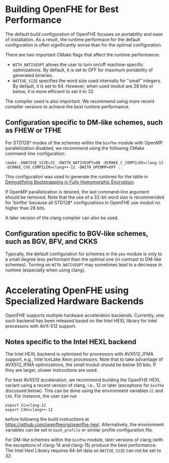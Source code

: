 # Building OpenFHE for Best Performance

The default build configuration of OpenFHE focuses on portability and ease of installation.
As a result, the runtime performace for the default configuration is often significantly worse than for the optimal configuration.

There are two important CMake flags that affect the runtime performance:
* `WITH_NATIVEOPT` allows the user to turn on/off machine-specific optimizations. By default, it is set to OFF for maximum portability of generated binaries.
* `NATIVE_SIZE` specifies the word size used internally for "small" integers. By default, it is set to 64. However, when used moduli are 28 bits or below,
it is more efficient to set it to 32.

The compiler used is also important. We recommend using more recent compiler versions to achieve the best runtime performance.

## Configuration specific to DM-like schemes, such as FHEW or TFHE

For STD128* modes of the schemes within the `binfhe` module with OpenMP parallelization disabled, we recommend using the following CMake command-line configuration:

```
cmake -DNATIVE_SIZE=32 -DWITH_NATIVEOPT=ON -DCMAKE_C_COMPILER=clang-12 -DCMAKE_CXX_COMPILER=clang++-12 -DWITH_OPENMP=OFF ..
```

This configuration was used to generate the runtimes for the table in [Demystifying Bootstrapping in Fully Homomorphic Encryption](https://eprint.iacr.org/2023/149).

If OpenMP parallelization is desired, the last command-line argument should be removed. Note that the use of a 32-bit word size is recommended for 'binfhe' because all STD128* configurations in OpenFHE use moduli no higher than 28 bits.

A later version of the clang compiler can also be used.

## Configuration specific to BGV-like schemes, such as BGV, BFV, and CKKS

Typically, the default configuration for schemes in the `pke` module is only to a small degree less performant than the optimal one (in contrast to DM-like schemes). Turning on `WITH_NATIVEOPT` may sometimes lead to a decrease in runtime (especially when using clang).

# Accelerating OpenFHE using Specialized Hardware Backends #

OpenFHE supports multiple hardware acceleration backends. Currently, one such backend has been released based on the Intel HEXL library for Intel processors with AVX-512 support.

## Notes specific to the Intel HEXL backend

The Intel HEXL backend is optimized for processors with AVX512_IFMA support, e.g., Intel IceLake Xeon processors. Note that to take advantage of AVX512_IFMA optimizations, the
small moduli should be below 50 bits. If they are larger, slower instructions are used.

For best AVX512 acceleration, we recommend building the OpenFHE HEXL variant using a recent version of clang, i.e., 12 or later (exceptions for `binfhe` discussed below). This can be done using the environment variables `CC` and `CXX`. For instance,
the user can run
```
export CC=clang-12
export CXX=clang++-12
```
before following the build instructions at https://github.com/openfheorg/openfhe-hexl. Alternatively, the environment variables can be set in `bash_profile` or similar profile configuration file.

For DM-like schemes within the `binfhe` module, later versions of clang (with the exceptions of clang-14 and clang-15) produce the best performance. The Intel Hexl Library requires 64-bit data so `NATIVE_SIZE` can not be set to 32.
